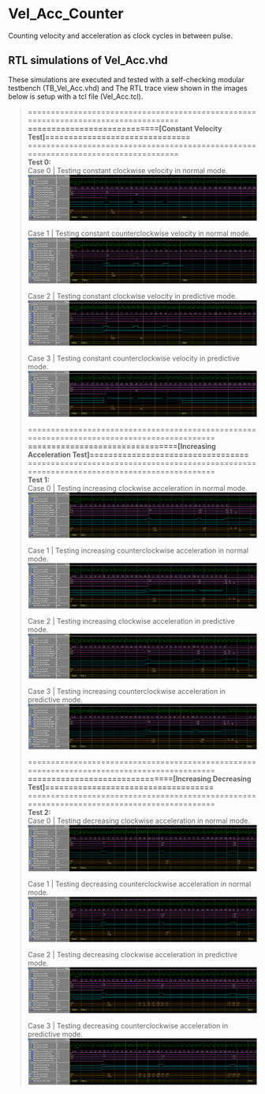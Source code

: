 # Vel_Acc_Counter
  Counting velocity and acceleration as clock cycles in between pulse.

## RTL simulations of Vel_Acc.vhd
  These simulations are executed and tested with a self-checking modular testbench (TB_Vel_Acc.vhd) and
  The RTL trace view shown in the images below is setup with a tcl file (Vel_Acc.tcl).

> ===================================================================================<br>
> **============================[Constant Velocity Test]===============================**<br>
> ===================================================================================<br>
> **Test 0:**<br>
> Case 0 | Testing constant clockwise velocity in normal mode.
> ![Vel_Acc_Test0_Dir0_Mode0](Image/Test0_Dir0_Mode0_RTL_view.png "Vel_Acc Test0, Dir='0',Mode='0'")
>
> Case 1 | Testing constant counterclockwise velocity in normal mode.
> ![Vel_Acc_Test0_Dir1_Mode0](Image/Test0_Dir1_Mode0_RTL_view.png "Vel_Acc Test0, Dir='1',Mode='0'")
>
> Case 2 | Testing constant clockwise velocity in predictive mode.
> ![Vel_Acc_Test0_Dir0_Mode1](Image/Test0_Dir0_Mode1_RTL_view.png "Vel_Acc Test0, Dir='0',Mode='1'")
>
> Case 3 | Testing constant counterclockwise velocity in predictive mode.
> ![Vel_Acc_Test0_Dir1_Mode1](Image/Test0_Dir1_Mode1_RTL_view.png "Vel_Acc Test0, Dir='1',Mode='1'")
>
> ===========================================================================================<br>
> **================================[Increasing Acceleration Test]==================================**<br>
> ===========================================================================================<br>
> **Test 1:**<br>
> Case 0 | Testing increasing clockwise acceleration in normal mode.
> ![Vel_Acc_Test1_Dir0_Mode0](Image/Test1_Dir0_Mode0_RTL_view.png "Vel_Acc Test1, Dir='0',Mode='0'")
>
> Case 1 | Testing increasing counterclockwise acceleration in normal mode.
> ![Vel_Acc_Test1_Dir1_Mode0](Image/Test1_Dir1_Mode0_RTL_view.png "Vel_Acc Test1, Dir='1',Mode='0'")
>
> Case 2 | Testing increasing clockwise acceleration in predictive mode.
> ![Vel_Acc_Test1_Dir0_Mode1](Image/Test1_Dir0_Mode1_RTL_view.png "Vel_Acc Test1, Dir='0',Mode='1'")
>
> Case 3 | Testing increasing counterclockwise acceleration in predictive mode.
> ![Vel_Acc_Test1_Dir1_Mode1](Image/Test1_Dir1_Mode1_RTL_view.png "Vel_Acc Test1, Dir='1',Mode='1'")
>
> ===========================================================================================<br>
> **===============================[Increasing Decreasing Test]====================================**<br>
> ===========================================================================================<br>
> **Test 2:**<br>
> Case 0 | Testing decreasing clockwise acceleration in normal mode.
> ![Vel_Acc_Test2_Dir0_Mode0](Image/Test2_Dir0_Mode0_RTL_view.png "Vel_Acc Test2, Dir='0',Mode='0'")
>
> Case 1 | Testing decreasing counterclockwise acceleration in normal mode.
> ![Vel_Acc_Test2_Dir1_Mode0](Image/Test2_Dir1_Mode0_RTL_view.png "Vel_Acc Test2, Dir='1',Mode='0'")
>
> Case 2 | Testing decreasing clockwise acceleration in predictive mode.
> ![Vel_Acc_Test2_Dir0_Mode1](Image/Test2_Dir0_Mode1_RTL_view.png "Vel_Acc Test2, Dir='0',Mode='1'")
>
> Case 3 | Testing decreasing counterclockwise acceleration in predictive mode.
> ![Vel_Acc_Test2_Dir1_Mode1](Image/Test2_Dir1_Mode1_RTL_view.png "Vel_Acc Test2, Dir='1',Mode='1'")

